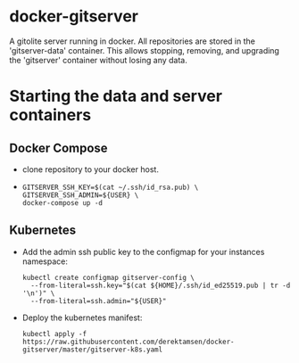 # docker-gitserver
A gitolite server running in docker. All repositories are stored in the
'gitserver-data' container. This allows stopping, removing, and upgrading the
'gitserver' container without losing any data.

# Starting the data and server containers
## Docker Compose
- clone repository to your docker host.
- ```
  GITSERVER_SSH_KEY=$(cat ~/.ssh/id_rsa.pub) \
  GITSERVER_SSH_ADMIN=${USER} \
  docker-compose up -d
  ```

## Kubernetes
- Add the admin ssh public key to the configmap for your instances namespace:

  ```
  kubectl create configmap gitserver-config \
    --from-literal=ssh.key="$(cat ${HOME}/.ssh/id_ed25519.pub | tr -d '\n')" \
    --from-literal=ssh.admin="${USER}"
  ```

- Deploy the kubernetes manifest:

  ```
  kubectl apply -f https://raw.githubusercontent.com/derektamsen/docker-gitserver/master/gitserver-k8s.yaml
  ```
